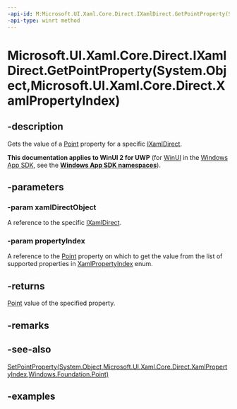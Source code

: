 ```yaml
---
-api-id: M:Microsoft.UI.Xaml.Core.Direct.IXamlDirect.GetPointProperty(System.Object,Microsoft.UI.Xaml.Core.Direct.XamlPropertyIndex)
-api-type: winrt method
---
```


# Microsoft.UI.Xaml.Core.Direct.IXamlDirect.GetPointProperty(System.Object,Microsoft.UI.Xaml.Core.Direct.XamlPropertyIndex)

<!--
public Windows.Foundation.Point GetPointProperty (object xamlDirectObject, Microsoft.UI.Xaml.Core.Direct.XamlPropertyIndex propertyIndex);
-->

## -description

Gets the value of a [Point](/uwp/api/windows.foundation.point) property for a specific [IXamlDirect](ixamldirect.md).

**This documentation applies to WinUI 2 for UWP** (for [WinUI](/windows/apps/winui/winui3/) in the [Windows App SDK](/windows/apps/windows-app-sdk/), see the **[Windows App SDK namespaces](/windows/windows-app-sdk/api/winrt/)**).

## -parameters

### -param xamlDirectObject

A reference to the specific [IXamlDirect](ixamldirect.md).

### -param propertyIndex

A reference to the [Point](/uwp/api/windows.foundation.point) property on which to get the value from the list of supported properties in [XamlPropertyIndex](xamlpropertyindex.md) enum.

## -returns

[Point](/uwp/api/windows.foundation.point) value of the specified property.

## -remarks

## -see-also

[SetPointProperty(System.Object,Microsoft.UI.Xaml.Core.Direct.XamlPropertyIndex,Windows.Foundation.Point)](ixamldirect_setpointproperty_1104638851.md)

## -examples
